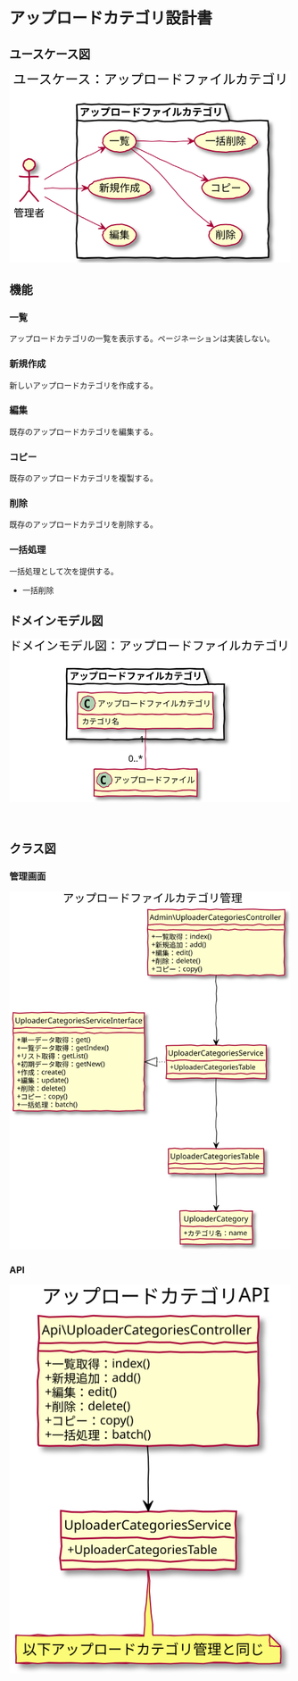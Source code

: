 # アップロードカテゴリ設計書

## ユースケース図
![ユースケース図：アップロードカテゴリ](../../../svg/use_case/bc-uploader/uploader_categories.svg)

## 機能
### 一覧
アップロードカテゴリの一覧を表示する。ページネーションは実装しない。
### 新規作成
新しいアップロードカテゴリを作成する。
### 編集
既存のアップロードカテゴリを編集する。
### コピー
既存のアップロードカテゴリを複製する。
### 削除
既存のアップロードカテゴリを削除する。
### 一括処理
一括処理として次を提供する。
- 一括削除


## ドメインモデル図
![ドメインモデル図：検索インデックス](../../../svg/domain_model/bc-uploader/uploader_categories.svg)

　
## クラス図
### 管理画面
![クラス図：検索インデックス管理](../../../svg/class/bc-uploader/manage_uploader_categories.svg)


### API
![クラス図：検索インデックス管理](../../../svg/class/bc-uploader/api_uploader_categories.svg) 
